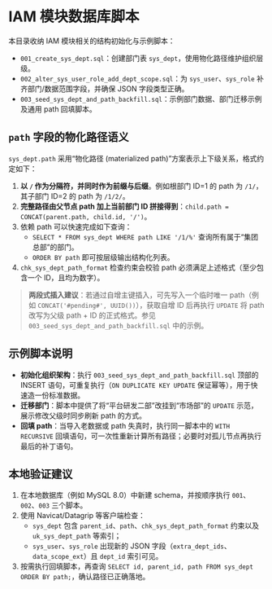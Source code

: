 # IAM 模块数据库脚本

本目录收纳 IAM 模块相关的结构初始化与示例脚本：

- `001_create_sys_dept.sql`：创建部门表 `sys_dept`，使用物化路径维护组织层级。
- `002_alter_sys_user_role_add_dept_scope.sql`：为 `sys_user`、`sys_role` 补齐部门/数据范围字段，并确保 JSON 字段类型正确。
- `003_seed_sys_dept_and_path_backfill.sql`：示例部门数据、部门迁移示例及通用 path 回填脚本。

## `path` 字段的物化路径语义

`sys_dept.path` 采用“物化路径 (materialized path)”方案表示上下级关系，格式约定如下：

1. **以 `/` 作为分隔符，并同时作为前缀与后缀**。例如根部门 ID=1 的 path 为 `/1/`，其子部门 ID=2 的 path 为 `/1/2/`。
2. **完整路径由父节点 path 加上当前部门 ID 拼接得到**：`child.path = CONCAT(parent.path, child.id, '/')`。
3. 依赖 path 可以快速完成如下查询：
   - `SELECT * FROM sys_dept WHERE path LIKE '/1/%'` 查询所有属于“集团总部”的部门。
   - `ORDER BY path` 即可按层级输出结构化列表。
4. `chk_sys_dept_path_format` 检查约束会校验 path 必须满足上述格式（至少包含一个 ID，且均为数字）。

> **两段式插入建议**：若通过自增主键插入，可先写入一个临时唯一 path（例如 `CONCAT('#pending#', UUID())`），获取自增 ID 后再执行 `UPDATE` 将 path 改写为父级 path + ID 的正式格式。参见 `003_seed_sys_dept_and_path_backfill.sql` 中的示例。

## 示例脚本说明

- **初始化组织架构**：执行 `003_seed_sys_dept_and_path_backfill.sql` 顶部的 INSERT 语句，可重复执行（`ON DUPLICATE KEY UPDATE` 保证幂等），用于快速造一份标准数据。
- **迁移部门**：脚本中提供了将“平台研发二部”改挂到“市场部”的 `UPDATE` 示范，展示修改父级时同步刷新 path 的方式。
- **回填 path**：当导入老数据或 path 失真时，执行同一脚本中的 `WITH RECURSIVE` 回填语句，可一次性重新计算所有路径；必要时对孤儿节点再执行最后的补丁语句。

## 本地验证建议

1. 在本地数据库（例如 MySQL 8.0）中新建 schema，并按顺序执行 `001`、`002`、`003` 三个脚本。
2. 使用 Navicat/Datagrip 等客户端检查：
   - `sys_dept` 包含 `parent_id`、`path`、`chk_sys_dept_path_format` 约束以及 `uk_sys_dept_path` 等索引；
   - `sys_user`、`sys_role` 出现新的 JSON 字段（`extra_dept_ids`、`data_scope_ext`）且 `dept_id` 索引可见。
3. 按需执行回填脚本，再查询 `SELECT id, parent_id, path FROM sys_dept ORDER BY path;`，确认路径已正确落地。
